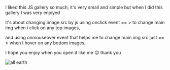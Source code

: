 I liked this JS gallery so much, it's very small and  simple but when I did this gallery I was  very enjoyed  

it's about changing image src by js using  onclick event == > to change main img when i click on any top images,

and using onmouseover event that helps me to change main img src just == > when I hover on any bottom  images,

I hope you enjoy when you open it like me 😊 thank you 

![all earth](https://github.com/user-attachments/assets/3f2c1e17-069e-4e20-bbef-4cfef0dfe675)
